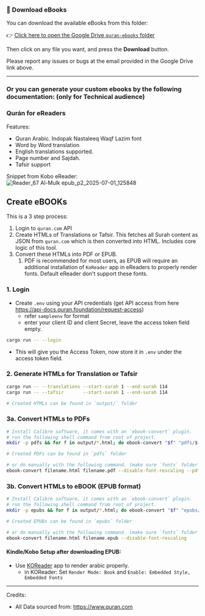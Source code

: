 ### 📘 Download eBooks

You can download the available eBooks from this folder:

👉 [Click here to open the Google Drive `quran-ebooks` folder](https://drive.google.com/drive/folders/1RQ7F3-RSJ_uS9wJMIiVAa1d_gigpGpFk?usp=sharing)

Then click on any file you want, and press the **Download** button.

Please report any issues or bugs at the email provided in the Google Drive link above.


---
### Or you can generate your custom ebooks by the following documentation: (only for Technical audience)

### Qurán for eReaders
Features:
- Quran Arabic. Indopak Nastaleeq Waqf Lazim font
- Word by Word translation
- English translations supported.
- Page number and Sajdah.
- Tafsir support

Snippet from Kobo eReader:
![Reader_67  Al-Mulk epub_p2_2025-07-01_125848](https://github.com/user-attachments/assets/1c6f5fc0-dedd-4a16-869d-a233f3029dd3)



## Create eBOOKs

This is a 3 step process:
1. Login to `quran.com` API
2. Create HTMLs of Translations or Tafsir. This fetches all Surah content as JSON from `quran.com` which is then converted into HTML. Includes core logic of this tool.
3. Convert these HTMLs into PDF or EPUB.
    1. PDF is recommended for most users, as EPUB will require an additional installation of `KoReader` app in eReaders to properly render fonts. Default eReader don't support these fonts.

  
### 1. Login
- Create `.env` using your API credentials (get API access from here https://api-docs.quran.foundation/request-access)
    - refer `sampleenv` for format
    - enter your client ID and client Secret, leave the access token field empty.

```bash
cargo run -- --login
```
- This will give you the Access Token, now store it in `.env` under the access token field.


### 2. Generate HTMLs for Translation or Tafsir
```bash
cargo run -- --translations --start-surah 1 --end-surah 114
cargo run -- --tafsir       --start-surah 1 --end-surah 114

# Created HTMLs can be found in `output/` folder
```

### 3a. Convert HTMLs to PDFs
```bash
# Install Calibre software, it comes with an `ebook-convert` plugin.
# run the following shell command from root of project.
mkdir -p pdfs && for f in output/*.html; do ebook-convert "$f" "pdfs/$(basename "${f%.html}.pdf")" --disable-font-rescaling --pdf-default-font-size 32  --pdf-page-margin-left 15 --pdf-page-margin-right 15 --pdf-page-margin-top 15 --pdf-page-margin-bottom 15; done

# Created PDFs can be found in `pdfs` folder

# or do manually with the following command. (make sure `fonts` folder should exist in the same directory as of `filename.html`)
ebook-convert filename.html filename.pdf --disable-font-rescaling --pdf-default-font-size 32  --pdf-page-margin-left 15 --pdf-page-margin-right 15 --pdf-page-margin-top 15 --pdf-page-margin-bottom 15
```


### 3b. Convert HTMLs to eBOOK (EPUB format)
```bash
# Install Calibre software, it comes with an `ebook-convert` plugin.
# run the following shell command from root of project.
mkdir -p epubs && for f in output/*.html; do ebook-convert "$f" "epubs/$(basename "${f%.html}.epub")" --disable-font-rescaling; done

# Created EPUBs can be found in `epubs` folder

# or do manually with the following command. (make sure `fonts` folder should exist in the same directory as of `filename.html`)
ebook-convert filename.html filename.epub --disable-font-rescaling
```
#### Kindle/Kobo Setup after downloading EPUB:
- Use [KOReader](https://koreader.rocks/) app to render arabic properly.
  - in KOReader: Set `Render Mode: Book` and `Enable: Embedded Style, Embedded Fonts`


---

Credits:
- All Data sourced from: https://www.quran.com
